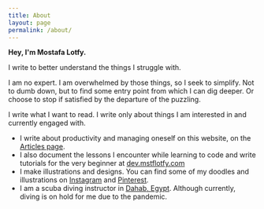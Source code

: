 ```yaml
---
title: About
layout: page
permalink: /about/
---
```


**Hey, I'm Mostafa Lotfy.**

I write to better understand the things I struggle with.

I am no expert. I am overwhelmed by those things, so I seek to simplify.
Not to dumb down, but to find some entry point from which I can dig deeper. Or choose to stop if satisfied by the departure of the puzzling.

I write what I want to read. I write only about things I am interested in and currently engaged with.

- I write about productivity and managing oneself on this website, on the [Articles page](/articles).
- I also document the lessons I encounter while learning to code and write tutorials for the very beginner at [ dev.mstflotfy.com](https://dev.mstflotfy.com)
- I make illustrations and designs. You can find some of my doodles and illustrations on [Instagram](https:\\instagram.com/mstflotfy) and [Pinterest](https:\\pinterest.com/mstflotfy).
- I am a scuba diving instructor in [Dahab, Egypt](https://unsplash.com/s/photos/dahab). Although currently, diving is on hold for me due to the pandemic.
